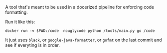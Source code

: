 A tool that's meant to be used in a docerized pipeline for enforcing code formatting.

Run it like this:

`docker run -v $PWD:/code  nouglycode python /tools/main.py go /code`

It just uses `black`, or `google-java-formatter`, or `gofmt` on the last commit and see if everyting is in order.
